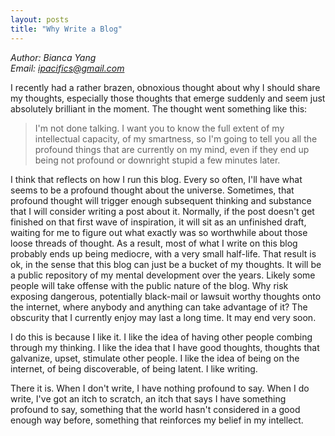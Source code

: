 ```yaml
---
layout: posts
title: "Why Write a Blog"
---
```

*Author: Bianca Yang*<br>
*Email: <a href="mailto:ipacifics@gmail.com?subject=Hello from the XDRT Blog">ipacifics@gmail.com</a>*<br>

I recently had a rather brazen, obnoxious thought about why I should share
my thoughts, especially those thoughts that emerge suddenly and seem just
absolutely brilliant in the moment. The thought went something like this:
> I'm not done talking. I want you to know the full extent of my intellectual
> capacity, of my smartness, so I'm going to tell you all the profound things
> that are currently on my mind, even if they end up being not profound or
> downright stupid a few minutes later.

I think that reflects on how I run this blog. Every so often, I'll have what
seems to be a profound thought about the universe. Sometimes, that profound
thought will trigger enough subsequent thinking and substance that I will
consider writing a post about it. Normally, if the post doesn't get finished
on that first wave of inspiration, it will sit as an unfinished draft, waiting
for me to figure out what exactly was so worthwhile about those loose threads
of thought. As a result, most of what I write on this blog probably ends up
being mediocre, with a very small half-life. That result is ok, in the sense
that this blog can just be a bucket of my thoughts. It will be a public
repository of my mental development over the years. Likely some people will
take offense with the public nature of the blog. Why risk exposing dangerous,
potentially black-mail or lawsuit worthy thoughts onto the internet, where
anybody and anything can take advantage of it? The obscurity that I currently
enjoy may last a long time. It may end very soon.

I do this is because I like it. I like the idea of having other people
combing through my thinking. I like the idea that I have good thoughts,
thoughts that galvanize, upset, stimulate other people. I like the idea of
being on the internet, of being discoverable, of being latent. I like writing.

There it is. When I don't write, I have nothing profound to say. When I do
write, I've got an itch to scratch, an itch that says I have something
profound to say, something that the world hasn't considered in a good enough
way before, something that reinforces my belief in my intellect.
